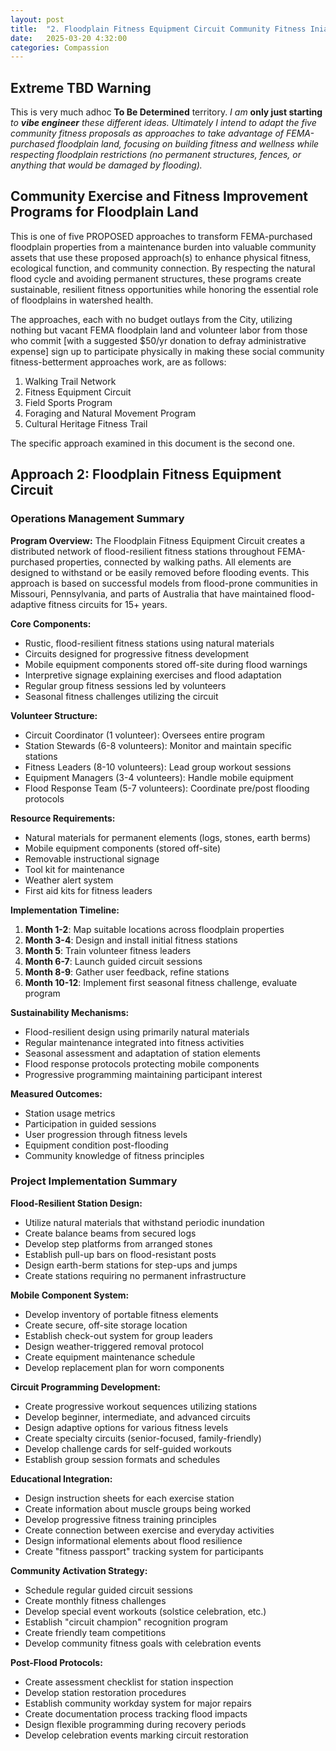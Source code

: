 ```yaml
---
layout: post
title:  "2. Floodplain Fitness Equipment Circuit Community Fitness Iniative"
date:   2025-03-20 4:32:00
categories: Compassion
---
```


## Extreme TBD Warning

This is very much adhoc **To Be Determined** territory.  *I am* **only just starting** *to* ***vibe engineer*** *these different ideas. Ultimately I intend to adapt the five community fitness proposals as approaches to take advantage of FEMA-purchased floodplain land, focusing on building fitness and wellness while respecting floodplain restrictions (no permanent structures, fences, or anything that would be damaged by flooding).*


## Community Exercise and Fitness Improvement Programs for Floodplain Land

This is one of five PROPOSED approaches to transform FEMA-purchased floodplain properties from a maintenance burden into valuable community assets that use these proposed approach(s) to enhance physical fitness, ecological function, and community connection. By respecting the natural flood cycle and avoiding permanent structures, these programs create sustainable, resilient fitness opportunities while honoring the essential role of floodplains in watershed health.

The approaches, each with no budget outlays from the City, utilizing nothing but vacant FEMA floodplain land and volunteer labor from those who commit [with a suggested $50/yr donation to defray administrative expense] sign up to participate physically in making these social community fitness-betterment approaches work, are as follows:

1) Walking Trail Network
2) Fitness Equipment Circuit
3) Field Sports Program
4) Foraging and Natural Movement Program
5) Cultural Heritage Fitness Trail

The specific approach examined in this document is the second one.

## Approach 2: Floodplain Fitness Equipment Circuit

### Operations Management Summary

**Program Overview:**
The Floodplain Fitness Equipment Circuit creates a distributed network of flood-resilient fitness stations throughout FEMA-purchased properties, connected by walking paths. All elements are designed to withstand or be easily removed before flooding events. This approach is based on successful models from flood-prone communities in Missouri, Pennsylvania, and parts of Australia that have maintained flood-adaptive fitness circuits for 15+ years.

**Core Components:**
- Rustic, flood-resilient fitness stations using natural materials
- Circuits designed for progressive fitness development
- Mobile equipment components stored off-site during flood warnings
- Interpretive signage explaining exercises and flood adaptation
- Regular group fitness sessions led by volunteers
- Seasonal fitness challenges utilizing the circuit

**Volunteer Structure:**
- Circuit Coordinator (1 volunteer): Oversees entire program
- Station Stewards (6-8 volunteers): Monitor and maintain specific stations
- Fitness Leaders (8-10 volunteers): Lead group workout sessions
- Equipment Managers (3-4 volunteers): Handle mobile equipment
- Flood Response Team (5-7 volunteers): Coordinate pre/post flooding protocols

**Resource Requirements:**
- Natural materials for permanent elements (logs, stones, earth berms)
- Mobile equipment components (stored off-site)
- Removable instructional signage
- Tool kit for maintenance
- Weather alert system
- First aid kits for fitness leaders

**Implementation Timeline:**
1. **Month 1-2**: Map suitable locations across floodplain properties
2. **Month 3-4**: Design and install initial fitness stations
3. **Month 5**: Train volunteer fitness leaders
4. **Month 6-7**: Launch guided circuit sessions
5. **Month 8-9**: Gather user feedback, refine stations
6. **Month 10-12**: Implement first seasonal fitness challenge, evaluate program

**Sustainability Mechanisms:**
- Flood-resilient design using primarily natural materials
- Regular maintenance integrated into fitness activities
- Seasonal assessment and adaptation of station elements
- Flood response protocols protecting mobile components
- Progressive programming maintaining participant interest

**Measured Outcomes:**
- Station usage metrics
- Participation in guided sessions
- User progression through fitness levels
- Equipment condition post-flooding
- Community knowledge of fitness principles

### Project Implementation Summary

**Flood-Resilient Station Design:**
- Utilize natural materials that withstand periodic inundation
- Create balance beams from secured logs
- Develop step platforms from arranged stones
- Establish pull-up bars on flood-resistant posts
- Design earth-berm stations for step-ups and jumps
- Create stations requiring no permanent infrastructure

**Mobile Component System:**
- Develop inventory of portable fitness elements
- Create secure, off-site storage location
- Establish check-out system for group leaders
- Design weather-triggered removal protocol
- Create equipment maintenance schedule
- Develop replacement plan for worn components

**Circuit Programming Development:**
- Create progressive workout sequences utilizing stations
- Develop beginner, intermediate, and advanced circuits
- Design adaptive options for various fitness levels
- Create specialty circuits (senior-focused, family-friendly)
- Develop challenge cards for self-guided workouts
- Establish group session formats and schedules

**Educational Integration:**
- Design instruction sheets for each exercise station
- Create information about muscle groups being worked
- Develop progressive fitness training principles
- Create connection between exercise and everyday activities
- Design informational elements about flood resilience
- Create "fitness passport" tracking system for participants

**Community Activation Strategy:**
- Schedule regular guided circuit sessions
- Create monthly fitness challenges
- Develop special event workouts (solstice celebration, etc.)
- Establish "circuit champion" recognition program
- Create friendly team competitions
- Develop community fitness goals with celebration events

**Post-Flood Protocols:**
- Create assessment checklist for station inspection
- Develop station restoration procedures
- Establish community workday system for major repairs
- Create documentation process tracking flood impacts
- Design flexible programming during recovery periods
- Develop celebration events marking circuit restoration

